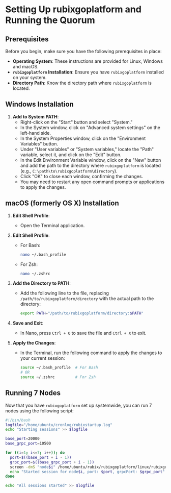 # Setting Up rubixgoplatform and Running the Quorum

## Prerequisites

Before you begin, make sure you have the following prerequisites in place:

- **Operating System**: These instructions are provided for Linux, Windows and macOS.
- **`rubixgoplatform` Installation**: Ensure you have `rubixgoplatform` installed on your system.
- **Directory Path**: Know the directory path where `rubixgoplatform` is located.

## Windows Installation

1. **Add to System PATH**:
   - Right-click on the "Start" button and select "System."
   - In the System window, click on "Advanced system settings" on the left-hand side.
   - In the System Properties window, click on the "Environment Variables" button.
   - Under "User variables" or "System variables," locate the "Path" variable, select it, and click on the "Edit" button.
   - In the Edit Environment Variable window, click on the "New" button and add the path to the directory where `rubixgoplatform` is located (e.g., `C:\path\to\rubixgoplatform\directory`).
   - Click "OK" to close each window, confirming the changes.
   - You may need to restart any open command prompts or applications to apply the changes.

## macOS (formerly OS X) Installation

1. **Edit Shell Profile**:
   - Open the Terminal application.

2. **Edit Shell Profile**:
   - For Bash:
     ```bash
     nano ~/.bash_profile
     ```
   - For Zsh:
     ```bash
     nano ~/.zshrc
     ```

3. **Add the Directory to PATH**:
   - Add the following line to the file, replacing `/path/to/rubixgoplatform/directory` with the actual path to the directory:
     ```bash
     export PATH="/path/to/rubixgoplatform/directory:$PATH"
     ```

4. **Save and Exit**:
   - In Nano, press `Ctrl + O` to save the file and `Ctrl + X` to exit.

5. **Apply the Changes**:
   - In the Terminal, run the following command to apply the changes to your current session:
     ```bash
     source ~/.bash_profile  # For Bash
     # OR
     source ~/.zshrc         # For Zsh
     ```

## Running 7 Nodes

Now that you have `rubixgoplatform` set up systemwide, you can run 7 nodes using the following script:

```bash
#!/bin/bash
logfile="/home/ubuntu/cronlog/rubixstartup.log"
echo "Starting sessions" >> $logfile

base_port=20000
base_grpc_port=10500

for ((i=1; i<=7; i++)); do
  port=$((base_port + i - 1))
  grpc_port=$((base_grpc_port + i - 1))
  screen -dmS "node$i" /home/ubuntu/rubix/rubixgoplatform/linux/rubixgoplatform run -p "node$i" -n "$i" -s -port "$port" -testNet -grpcPort "$grpc_port"
  echo "Started session for node$i, port: $port, grpcPort: $grpc_port" >> $logfile
done

echo "All sessions started" >> $logfile
